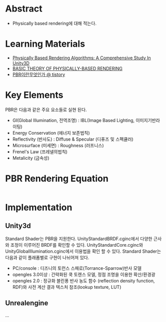 # Abstract

- Physically based rendering에 대해 적는다.

# Learning Materials

- [Physically Based Rendering Algorithms: A Comprehensive Study In Unity3D](http://www.jordanstevenstechart.com/physically-based-rendering)
- [BASIC THEORY OF PHYSICALLY-BASED RENDERING](https://www.marmoset.co/posts/basic-theory-of-physically-based-rendering/)
- [PBR이란무엇인가 @ tistory](http://lifeisforu.tistory.com/366)

# Key Elements

PBR은 다음과 같은 주요 요소들로 실현 된다.

- GI(Global Illumination, 전역조명) : IBL(Image Based Lighting, 이미지기반라이팅)
- Energy Conservation (에너지 보존법칙)
- Reflectivity (반사도) : Diffuse & Specular (디퓨즈 및 스펙큘러)
- Microsurface (미세면) : Roughness (러프니스)
- Frenel's Law (프레넬의법칙)
- Metalicity (금속성)

# PBR Rendering Equation

```latex
```

# Implementation

## Unity3d

Standard Shader는 PBR을 지원한다.  UnityStandardBRDF.cginc에서 다양한
근사와 조정이 이루어진 BRDF를 확인할 수
있다. UnityStandardCore.cginc와 UnityGlobalIllumination.cginc에서
이용법을 확인 할 수 있다. Standard Shader는 다음과 같이 플래폼별로
구현이 나뉘어져 있다.

- PC/console : 디즈니의 토런스 스패로(Torrance-Sparrow)반사 모델
- opengles 3.0이상 : 간략화된 쿡 토렌스 모델, 정점 조명을 이용한 확산/환경광
- opengles 2.0 : 정규화 블린퐁 반사 농도 함수 (reflection density function, RDF)와
  사전 계산 결과 텍스처 참조(lookup texture, LUT)

## Unrealengine

...
